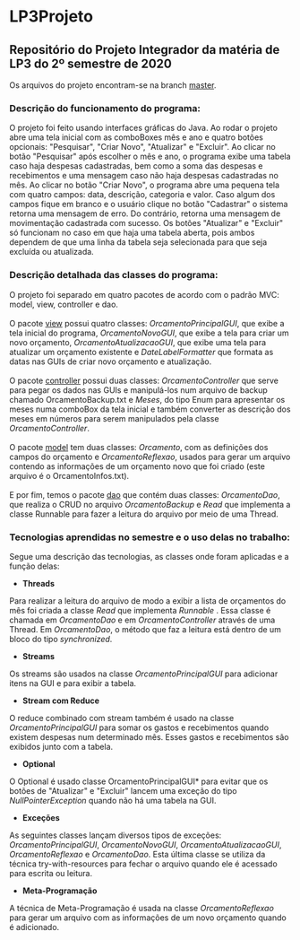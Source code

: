 # LP3Projeto
<h2>Repositório do Projeto Integrador da matéria de LP3 do 2º semestre de 2020</h2>

Os arquivos do projeto encontram-se na branch [master](https://github.com/ederp/LP3Projeto/tree/master).

<h3>Descrição do funcionamento do programa:</h3>

O projeto foi feito usando interfaces gráficas do Java. Ao rodar o projeto abre uma tela inicial com as comboBoxes mês e ano e quatro botões opcionais: "Pesquisar", "Criar Novo", "Atualizar" e "Excluir". Ao clicar no botão "Pesquisar" após escolher o mês e ano, o programa exibe uma tabela caso haja despesas cadastradas, bem como a soma das despesas e recebimentos e uma mensagem caso não haja despesas cadastradas no mês. Ao clicar no botão "Criar Novo", o programa abre uma pequena tela com quatro campos: data, descrição, categoria e valor. Caso algum dos campos fique em branco e o usuário clique no botão "Cadastrar" o sistema retorna uma mensagem de erro. Do contrário, retorna uma mensagem de movimentação cadastrada com sucesso. Os botões "Atualizar" e "Excluir" só funcionam no caso em que haja uma tabela aberta, pois ambos dependem de que uma linha da tabela seja selecionada para que seja excluída ou atualizada.

<h3>Descrição detalhada das classes do programa:</h3>

O projeto foi separado em quatro pacotes de acordo com o padrão MVC: model, view, controller e dao. <br><br> O pacote [view](https://github.com/ederp/LP3Projeto/tree/master/src/view) possui quatro classes: *OrcamentoPrincipalGUI*, que exibe a tela inicial do programa, *OrcamentoNovoGUI*, que exibe a tela para criar um novo orçamento, *OrcamentoAtualizacaoGUI*, que exibe uma tela para atualizar um orçamento existente e *DateLabelFormatter* que formata as datas nas GUIs de criar novo orçamento e atualização. <br><br> O pacote [controller](https://github.com/ederp/LP3Projeto/tree/master/src/controller) possui duas classes: *OrcamentoController* que serve para pegar os dados nas GUIs e manipulá-los num arquivo de backup chamado OrcamentoBackup.txt e *Meses*, do tipo Enum para apresentar os meses numa comboBox da tela inicial e também converter as descrição dos meses em números para serem manipulados pela classe *OrcamentoController*. <br><br> O pacote [model](https://github.com/ederp/LP3Projeto/tree/master/src/model) tem duas classes: *Orcamento*, com as definições dos campos do orçamento e *OrcamentoReflexao*, usados para gerar um arquivo contendo as informações de um orçamento novo que foi criado (este arquivo é o OrcamentoInfos.txt). <br><br>E por fim, temos o pacote [dao](https://github.com/ederp/LP3Projeto/tree/master/src/dao) que contém duas classes: *OrcamentoDao*, que realiza o CRUD no arquivo *OrcamentoBackup* e *Read* que implementa a classe Runnable para fazer a leitura do arquivo por meio de uma Thread. 

<h3>Tecnologias aprendidas no semestre e o uso delas no trabalho:</h3>

Segue uma descrição das tecnologias, as classes onde foram aplicadas e a função delas:

* **Threads**

Para realizar a leitura do arquivo de modo a exibir a lista de orçamentos do mês foi criada a classe *Read* que implementa *Runnable* . Essa classe é chamada em *OrcamentoDao* e em *OrcamentoController* através de uma Thread. Em *OrcamentoDao*, o método que faz a leitura está dentro de um bloco do tipo *synchronized*.

* **Streams**

Os streams são usados na classe *OrcamentoPrincipalGUI* para adicionar itens na GUI e para exibir a tabela.

* **Stream com Reduce**

O reduce combinado com stream também é usado na classe *OrcamentoPrincipalGUI* para somar os gastos e recebimentos quando existem despesas num determinado mês. Esses gastos e recebimentos são exibidos junto com a tabela.

* **Optional**

O Optional é usado classe OrcamentoPrincipalGUI* para evitar que os botões de "Atualizar" e "Excluir" lancem uma exceção do tipo *NullPointerException* quando não há uma tabela na GUI.

* **Exceções**

As seguintes classes lançam diversos tipos de exceções: *OrcamentoPrincipalGUI*, *OrcamentoNovoGUI*, *OrcamentoAtualizacaoGUI*, *OrcamentoReflexao* e *OrcamentoDao*. Esta última classe se utiliza da técnica try-with-resources para fechar o arquivo quando ele é acessado para escrita ou leitura.

* **Meta-Programação**

A técnica de Meta-Programação é usada na classe *OrcamentoReflexao* para gerar um arquivo com as informações de um novo orçamento quando é adicionado.
